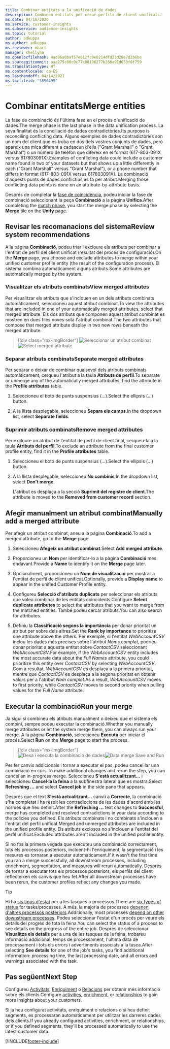 ```yaml
---
title: Combinar entitats a la unificació de dades
description: Combineu entitats per crear perfils de client unificats.
ms.date: 04/16/2020
ms.service: customer-insights
ms.subservice: audience-insights
ms.topic: tutorial
author: adkuppa
ms.author: adkuppa
ms.reviewer: mhart
manager: shellyha
ms.openlocfilehash: 4ad06a0baf57e612fc0e0214dfd23d28e7d2b6be
ms.sourcegitcommit: aaa275c60c0c77c88196277b266a91d653f8f759
ms.translationtype: HT
ms.contentlocale: ca-ES
ms.lasthandoff: 04/14/2021
ms.locfileid: "5896499"
---
```

# <a name="merge-entities"></a><span data-ttu-id="71ff4-103">Combinar entitats</span><span class="sxs-lookup"><span data-stu-id="71ff4-103">Merge entities</span></span>

<span data-ttu-id="71ff4-104">La fase de combinació és l'última fase en el procés d'unificació de dades.</span><span class="sxs-lookup"><span data-stu-id="71ff4-104">The merge phase is the last phase in the data unification process.</span></span> <span data-ttu-id="71ff4-105">La seva finalitat és la conciliació de dades contradictòries.</span><span class="sxs-lookup"><span data-stu-id="71ff4-105">Its purpose is reconciling conflicting data.</span></span> <span data-ttu-id="71ff4-106">Alguns exemples de dades contradictòries són un nom del client que es troba en dos dels vostres conjunts de dades, però apareix una mica diferent a cadascun d'ells ("Grant Marshall" o "Grant Marshal") o un número de telèfon que difereix en el format (617-803-091X versus 617803091X).</span><span class="sxs-lookup"><span data-stu-id="71ff4-106">Examples of conflicting data could include a customer name found in two of your datasets but that shows up a little differently in each ("Grant Marshall" versus "Grant Marshal"), or a phone number that differs in format (617-803-091X versus 617803091X).</span></span> <span data-ttu-id="71ff4-107">La combinació d'aquests punts de dades conflictius es fa per atribut.</span><span class="sxs-lookup"><span data-stu-id="71ff4-107">Merging those conflicting data points is done on an attribute-by-attribute basis.</span></span>

<span data-ttu-id="71ff4-108">Després de completar la [fase de coincidència](match-entities.md), podeu iniciar la fase de combinació seleccionant la peça **Combinació** a la pàgina **Unifica**.</span><span class="sxs-lookup"><span data-stu-id="71ff4-108">After completing the [match phase](match-entities.md), you start the merge phase by selecting the **Merge** tile on the **Unify** page.</span></span>

## <a name="review-system-recommendations"></a><span data-ttu-id="71ff4-109">Revisar les recomanacions del sistema</span><span class="sxs-lookup"><span data-stu-id="71ff4-109">Review system recommendations</span></span>

<span data-ttu-id="71ff4-110">A la pàgina **Combinació**, podeu triar i excloure els atributs per combinar a l'entitat de perfil del client unificat (resultat del procés de configuració).</span><span class="sxs-lookup"><span data-stu-id="71ff4-110">On the **Merge** page, you choose and exclude attributes to merge within your unified customer profile entity (the result of the configuration process).</span></span> <span data-ttu-id="71ff4-111">El sistema combina automàticament alguns atributs.</span><span class="sxs-lookup"><span data-stu-id="71ff4-111">Some attributes are automatically merged by the system.</span></span>

### <a name="view-merged-attributes"></a><span data-ttu-id="71ff4-112">Visualitzar els atributs combinats</span><span class="sxs-lookup"><span data-stu-id="71ff4-112">View merged attributes</span></span>

<span data-ttu-id="71ff4-113">Per visualitzar els atributs que s'inclouen en un dels atributs combinats automàticament, seleccioneu aquest atribut combinat.</span><span class="sxs-lookup"><span data-stu-id="71ff4-113">To view the attributes that are included in one of your automatically merged attributes, select that merged attribute.</span></span> <span data-ttu-id="71ff4-114">Els dos atributs que componen aquest atribut combinat es mostren en dues files noves sota l'atribut combinat.</span><span class="sxs-lookup"><span data-stu-id="71ff4-114">The two attributes that compose that merged attribute display in two new rows beneath the merged attribute.</span></span>

> [!div class="mx-imgBorder"]
> <span data-ttu-id="71ff4-115">![Seleccionar un atribut combinat](media/configure-data-merge-profile-attributes.png "Seleccionar un atribut combinat")</span><span class="sxs-lookup"><span data-stu-id="71ff4-115">![Select merged attribute](media/configure-data-merge-profile-attributes.png "Select merged attribute")</span></span>

### <a name="separate-merged-attributes"></a><span data-ttu-id="71ff4-116">Separar atributs combinats</span><span class="sxs-lookup"><span data-stu-id="71ff4-116">Separate merged attributes</span></span>

<span data-ttu-id="71ff4-117">Per separar o deixar de combinar qualsevol dels atributs combinats automàticament, cerqueu l'atribut a la taula **Atributs de perfil**.</span><span class="sxs-lookup"><span data-stu-id="71ff4-117">To separate or unmerge any of the automatically merged attributes, find the attribute in the **Profile attributes** table.</span></span>

1. <span data-ttu-id="71ff4-118">Seleccioneu el botó de punts suspensius (...).</span><span class="sxs-lookup"><span data-stu-id="71ff4-118">Select the ellipsis (...) button.</span></span>
  
2. <span data-ttu-id="71ff4-119">A la llista desplegable, seleccioneu **Separa els camps**.</span><span class="sxs-lookup"><span data-stu-id="71ff4-119">In the dropdown list, select **Separate fields**.</span></span>

### <a name="remove-merged-attributes"></a><span data-ttu-id="71ff4-120">Suprimir atributs combinats</span><span class="sxs-lookup"><span data-stu-id="71ff4-120">Remove merged attributes</span></span>

<span data-ttu-id="71ff4-121">Per excloure un atribut de l'entitat de perfil de client final, cerqueu-la a la taula **Atributs del perfil**.</span><span class="sxs-lookup"><span data-stu-id="71ff4-121">To exclude an attribute from the final customer profile entity, find it in the **Profile attributes** table.</span></span>

1. <span data-ttu-id="71ff4-122">Seleccioneu el botó de punts suspensius (...).</span><span class="sxs-lookup"><span data-stu-id="71ff4-122">Select the ellipsis (...) button.</span></span>
  
2. <span data-ttu-id="71ff4-123">A la llista desplegable, seleccioneu **No combinis**.</span><span class="sxs-lookup"><span data-stu-id="71ff4-123">In the dropdown list, select **Don't merge**.</span></span>

   <span data-ttu-id="71ff4-124">L'atribut es desplaça a la secció **Suprimit del registre de client**.</span><span class="sxs-lookup"><span data-stu-id="71ff4-124">The attribute is moved to the **Removed from customer record** section.</span></span>

## <a name="manually-add-a-merged-attribute"></a><span data-ttu-id="71ff4-125">Afegir manualment un atribut combinat</span><span class="sxs-lookup"><span data-stu-id="71ff4-125">Manually add a merged attribute</span></span>

<span data-ttu-id="71ff4-126">Per afegir un atribut combinat, aneu a la pàgina **Combinació**.</span><span class="sxs-lookup"><span data-stu-id="71ff4-126">To add a merged attribute, go to the **Merge** page.</span></span>

1. <span data-ttu-id="71ff4-127">Seleccioneu **Afegeix un atribut combinat**.</span><span class="sxs-lookup"><span data-stu-id="71ff4-127">Select **Add merged attribute**.</span></span>

2. <span data-ttu-id="71ff4-128">Proporcioneu un **Nom** per identificar-lo a la pàgina **Combinació** més endavant.</span><span class="sxs-lookup"><span data-stu-id="71ff4-128">Provide a **Name** to identify it on the **Merge** page later.</span></span>

3. <span data-ttu-id="71ff4-129">Opcionalment, proporcioneu un **Nom de visualització** per mostrar a l'entitat de perfil de client unificat.</span><span class="sxs-lookup"><span data-stu-id="71ff4-129">Optionally, provide a **Display name** to appear in the unified Customer Profile entity.</span></span>

4. <span data-ttu-id="71ff4-130">Configureu **Selecció d'atributs duplicats** per seleccionar els atributs que voleu combinar de les entitats coincidents.</span><span class="sxs-lookup"><span data-stu-id="71ff4-130">Configure **Select duplicate attributes** to select the attributes that you want to merge from the matched entities.</span></span> <span data-ttu-id="71ff4-131">També podeu cercar atributs.</span><span class="sxs-lookup"><span data-stu-id="71ff4-131">You can also search for attributes.</span></span>

5. <span data-ttu-id="71ff4-132">Definiu la **Classificació segons la importància** per donar prioritat un atribut per sobre dels altres.</span><span class="sxs-lookup"><span data-stu-id="71ff4-132">Set the **Rank by importance** to prioritize one attribute above the others.</span></span> <span data-ttu-id="71ff4-133">Per exemple, si l'entitat *WebAccountCSV* inclou les dades més precises sobre l'atribut *Noms complet*, podríeu donar prioritat a aquesta entitat sobre *ContactCSV* seleccionant *WebAccountCSV*.</span><span class="sxs-lookup"><span data-stu-id="71ff4-133">For example, if the *WebAccountCSV* entity includes the most accurate data about the *Full Names* attribute, you could prioritize this entity over *ContactCSV* by selecting *WebAccountCSV*.</span></span> <span data-ttu-id="71ff4-134">Com a resultat, *WebAccountCSV* es desplaça a la primera prioritat, mentre que *ContactCSV* es desplaça a la segona prioritat en obtenir valors per a l'atribut *Nom complet*.</span><span class="sxs-lookup"><span data-stu-id="71ff4-134">As a result, *WebAccountCSV* moves to first priority, while *ContactCSV* moves to second priority when pulling values for the *Full Name* attribute.</span></span>

## <a name="run-your-merge"></a><span data-ttu-id="71ff4-135">Executar la combinació</span><span class="sxs-lookup"><span data-stu-id="71ff4-135">Run your merge</span></span>

<span data-ttu-id="71ff4-136">Ja sigui si combineu els atributs manualment o deixeu que el sistema els combini, sempre podeu executar la combinació.</span><span class="sxs-lookup"><span data-stu-id="71ff4-136">Whether you manually merge attributes or let the system merge them, you can always run your merge.</span></span> <span data-ttu-id="71ff4-137">A la pàgina **Combinació**, seleccioneu **Executa** per iniciar el procés.</span><span class="sxs-lookup"><span data-stu-id="71ff4-137">Select **Run** on the **Merge** page to start the process.</span></span>

> [!div class="mx-imgBorder"]
> <span data-ttu-id="71ff4-138">![Desa i executa la combinació de dades](media/configure-data-merge-save-run.png "Desa i executa la combinació de dades")</span><span class="sxs-lookup"><span data-stu-id="71ff4-138">![Data merge Save and Run](media/configure-data-merge-save-run.png "Data merge Save and Run")</span></span>

<span data-ttu-id="71ff4-139">Per fer canvis addicionals i tornar a executar el pas, podeu cancel·lar una combinació en curs.</span><span class="sxs-lookup"><span data-stu-id="71ff4-139">To make additional changes and rerun the step, you can cancel an in-progress merge.</span></span> <span data-ttu-id="71ff4-140">Seleccioneu **S'està actualitzant...** i seleccioneu **Cancel·la la feina** a la subfinestra lateral que es mostra.</span><span class="sxs-lookup"><span data-stu-id="71ff4-140">Select **Refreshing ...** and select **Cancel job**  in the side pane that appears.</span></span>

<span data-ttu-id="71ff4-141">Després que el text **S'està actualitzant...** canviï a **Correcte**, la combinació s'ha completat i ha resolt les contradiccions de les dades d'acord amb les normes que heu definit.</span><span class="sxs-lookup"><span data-stu-id="71ff4-141">After the **Refreshing ...** text changes to **Successful**, merge has completed and resolved contradictions in your data according to the policies you defined.</span></span> <span data-ttu-id="71ff4-142">Els atributs combinats i no combinats s'inclouen a l'entitat del perfil unificat.</span><span class="sxs-lookup"><span data-stu-id="71ff4-142">Merged and unmerged attributes are included in the unified profile entity.</span></span> <span data-ttu-id="71ff4-143">Els atributs exclosos no s'inclouen a l'entitat del perfil unificat.</span><span class="sxs-lookup"><span data-stu-id="71ff4-143">Excluded attributes aren't included in the unified profile entity.</span></span>

<span data-ttu-id="71ff4-144">Si no fos la primera vegada que executeu una combinació correctament, tots els processos posteriors, incloent-hi l'enriquiment, la segmentació i les mesures es tornaran a executar automàticament.</span><span class="sxs-lookup"><span data-stu-id="71ff4-144">If it wasn't the first time you ran a merge successfully, all downstream processes, including enrichment, segmentation, and measures will rerun automatically.</span></span> <span data-ttu-id="71ff4-145">Després de tornar a executar tots els processos posteriors, els perfils del client reflecteixen els canvis que heu fet.</span><span class="sxs-lookup"><span data-stu-id="71ff4-145">After all downstream processes have been rerun, the customer profiles reflect any changes you made.</span></span>

> [!TIP]
> <span data-ttu-id="71ff4-146">Hi ha [sis tipus d'estat](system.md#status-types) per a les tasques o processos.</span><span class="sxs-lookup"><span data-stu-id="71ff4-146">There are [six types of status](system.md#status-types) for tasks/processes.</span></span> <span data-ttu-id="71ff4-147">A més, la majoria de processos [depenen d'altres processos posteriors](system.md#refresh-policies).</span><span class="sxs-lookup"><span data-stu-id="71ff4-147">Additionally, most processes [depend on other downstream processes](system.md#refresh-policies).</span></span> <span data-ttu-id="71ff4-148">Podeu seleccionar l'estat d'un procés per veure els detalls del progrés de tota la feina.</span><span class="sxs-lookup"><span data-stu-id="71ff4-148">You can select the status of a process to see details on the progress of the entire job.</span></span> <span data-ttu-id="71ff4-149">Després de seleccionar **Visualitza els detalls** per a una de les tasques de la feina, trobareu informació addicional: temps de processament, l'última data de processament i tots els errors i advertiments associats a la tasca.</span><span class="sxs-lookup"><span data-stu-id="71ff4-149">After selecting **See details** for one of the job's tasks, you find additional information: processing time, the last processing date, and all errors and warnings associated with the task.</span></span>

## <a name="next-step"></a><span data-ttu-id="71ff4-150">Pas següent</span><span class="sxs-lookup"><span data-stu-id="71ff4-150">Next Step</span></span>

<span data-ttu-id="71ff4-151">Configureu [Activitats](activities.md), [Enriquiment](enrichment-hub.md) o [Relacions](relationships.md) per obtenir més informació sobre els clients.</span><span class="sxs-lookup"><span data-stu-id="71ff4-151">Configure [activities](activities.md), [enrichment](enrichment-hub.md), or [relationships](relationships.md) to gain more insights about your customers.</span></span>

<span data-ttu-id="71ff4-152">Si ja heu configurat activitats, enriquiment o relacions o si heu definit segments, es processaran automàticament per utilitzar les darreres dades dels clients.</span><span class="sxs-lookup"><span data-stu-id="71ff4-152">If you already configured activities, enrichment, or relationships, or if you defined segments, they'll be processed automatically to use the latest customer data.</span></span>




[!INCLUDE[footer-include](../includes/footer-banner.md)]